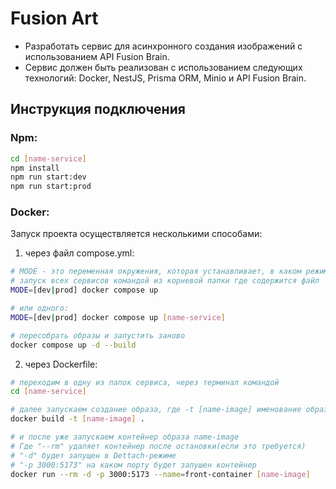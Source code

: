 # Fusion Art

- Разработать сервис для асинхронного создания изображений с использованием API Fusion Brain.
- Сервис должен быть реализован с использованием следующих технологий: Docker, NestJS, Prisma ORM, Minio и API Fusion Brain.

## Инструкция подключения

### Npm:

```bash
cd [name-service]
npm install
npm run start:dev
npm run start:prod
```

### Docker:

Запуск проекта осуществляется несколькими способами:

1. через файл compose.yml:

```bash
# MODE - это переменная окружения, которая устанавливает, в каком режиме будет запушены сервисы.
# запуск всех сервисов командой из корневой папки где содержится файл
MODE=[dev|prod] docker compose up

# или одного:
MODE=[dev|prod] docker compose up [name-service]

# пересобрать образы и запустить заново
docker compose up -d --build
```

2. через Dockerfile:

```bash
# переходим в одну из папок сервиса, через терминал командой
cd [name-service]

# далее запускаем создание образа, где -t [name-image] именование образа
docker build -t [name-image] .

# и после уже запускаем контейнер образа name-image
# Где "--rm" удаляет контейнер после остановки(если это требуется)
# "-d" будет запущен в Dettach-режиме
# "-p 3000:5173" на каком порту будет запушен контейнер
docker run --rm -d -p 3000:5173 --name=front-container [name-image]
```
